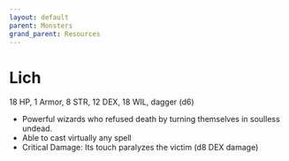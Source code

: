 ```yaml
---
layout: default
parent: Monsters
grand_parent: Resources
---
```


# Lich

18 HP, 1 Armor, 8 STR, 12 DEX, 18 WIL, dagger (d6)

- Powerful wizards who refused death by turning themselves in soulless undead.
- Able to cast virtually any spell
- Critical Damage: Its touch paralyzes the victim (d8 DEX damage)
